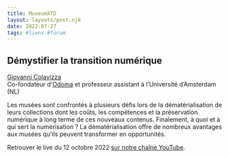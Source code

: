 ```yaml
---
title: MuseumXTD
layout: layouts/post.njk
date: 2022-07-27
tags: #liens #forum
---
```

## Démystifier la transition numérique

[Giovanni Colavizza](https://www.linkedin.com/in/giovanni-colavizza-850b3342/)   
Co-fondateur d'[Odoma](https://www.odoma.ch/) et professeur assistant à l’Université d’Amsterdam (NL)

Les musées sont confrontés à plusieurs défis lors de la dématérialisation de leurs collections dont les coûts, les compétences et la préservation numérique à long terme de ces nouveaux contenus. Finalement, à quoi et à qui sert la numérisation ? La dématérialisation offre de nombreux avantages aux musées qu'ils peuvent transformer en opportunités.

  
Retrouver le live du 12 octobre 2022 [sur notre chaîne YouTube](https://www.youtube.com/channel/UCTZJM5WsXDkH8QgMdACUNyw).  